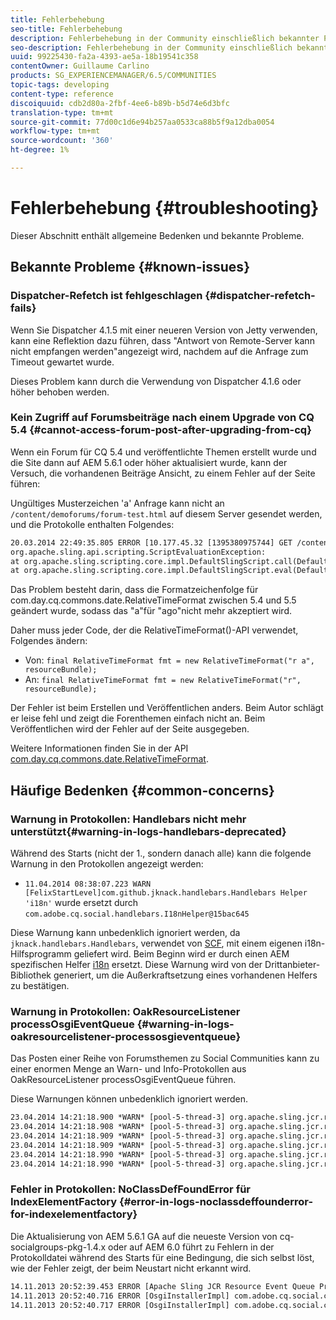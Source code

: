 ```yaml
---
title: Fehlerbehebung
seo-title: Fehlerbehebung
description: Fehlerbehebung in der Community einschließlich bekannter Probleme
seo-description: Fehlerbehebung in der Community einschließlich bekannter Probleme
uuid: 99225430-fa2a-4393-ae5a-18b19541c358
contentOwner: Guillaume Carlino
products: SG_EXPERIENCEMANAGER/6.5/COMMUNITIES
topic-tags: developing
content-type: reference
discoiquuid: cdb2d80a-2fbf-4ee6-b89b-b5d74e6d3bfc
translation-type: tm+mt
source-git-commit: 77d00c1d6e94b257aa0533ca88b5f9a12dba0054
workflow-type: tm+mt
source-wordcount: '360'
ht-degree: 1%

---
```



# Fehlerbehebung {#troubleshooting}

Dieser Abschnitt enthält allgemeine Bedenken und bekannte Probleme.

## Bekannte Probleme {#known-issues}

### Dispatcher-Refetch ist fehlgeschlagen {#dispatcher-refetch-fails}

Wenn Sie Dispatcher 4.1.5 mit einer neueren Version von Jetty verwenden, kann eine Reflektion dazu führen, dass &quot;Antwort von Remote-Server kann nicht empfangen werden&quot;angezeigt wird, nachdem auf die Anfrage zum Timeout gewartet wurde.

Dieses Problem kann durch die Verwendung von Dispatcher 4.1.6 oder höher behoben werden.

### Kein Zugriff auf Forumsbeiträge nach einem Upgrade von CQ 5.4 {#cannot-access-forum-post-after-upgrading-from-cq}

Wenn ein Forum für CQ 5.4 und veröffentlichte Themen erstellt wurde und die Site dann auf AEM 5.6.1 oder höher aktualisiert wurde, kann der Versuch, die vorhandenen Beiträge Ansicht, zu einem Fehler auf der Seite führen:

Ungültiges Musterzeichen &#39;a&#39;
Anfrage kann nicht an `/content/demoforums/forum-test.html` auf diesem Server gesendet werden, und die Protokolle enthalten Folgendes:

```xml
20.03.2014 22:49:35.805 ERROR [10.177.45.32 [1395380975744] GET /content/demoforums/forum-test.html HTTP/1.1] com.day.cq.wcm.tags.IncludeTag Error while executing script content.jsp
org.apache.sling.api.scripting.ScriptEvaluationException:
at org.apache.sling.scripting.core.impl.DefaultSlingScript.call(DefaultSlingScript.java:388)
at org.apache.sling.scripting.core.impl.DefaultSlingScript.eval(DefaultSlingScript.java:171)
```

Das Problem besteht darin, dass die Formatzeichenfolge für com.day.cq.commons.date.RelativeTimeFormat zwischen 5.4 und 5.5 geändert wurde, sodass das &quot;a&quot;für &quot;ago&quot;nicht mehr akzeptiert wird.

Daher muss jeder Code, der die RelativeTimeFormat()-API verwendet, Folgendes ändern:

* Von: `final RelativeTimeFormat fmt = new RelativeTimeFormat("r a", resourceBundle);`
* An: `final RelativeTimeFormat fmt = new RelativeTimeFormat("r", resourceBundle);`

Der Fehler ist beim Erstellen und Veröffentlichen anders. Beim Autor schlägt er leise fehl und zeigt die Forenthemen einfach nicht an. Beim Veröffentlichen wird der Fehler auf der Seite ausgegeben.

Weitere Informationen finden Sie in der API [com.day.cq.commons.date.RelativeTimeFormat](https://helpx.adobe.com/experience-manager/6-5/sites/developing/using/reference-materials/javadoc/com/day/cq/commons/date/RelativeTimeFormat.html).

## Häufige Bedenken {#common-concerns}

### Warnung in Protokollen: Handlebars nicht mehr unterstützt{#warning-in-logs-handlebars-deprecated}

Während des Starts (nicht der 1., sondern danach alle) kann die folgende Warnung in den Protokollen angezeigt werden:

* `11.04.2014 08:38:07.223 WARN [FelixStartLevel]com.github.jknack.handlebars.Handlebars Helper 'i18n'` wurde ersetzt durch  `com.adobe.cq.social.handlebars.I18nHelper@15bac645`

Diese Warnung kann unbedenklich ignoriert werden, da `jknack.handlebars.Handlebars`, verwendet von [SCF](scf.md#handlebarsjavascripttemplatinglanguage), mit einem eigenen i18n-Hilfsprogramm geliefert wird. Beim Beginn wird er durch einen AEM spezifischen Helfer [i18n](handlebars-helpers.md#i-n) ersetzt. Diese Warnung wird von der Drittanbieter-Bibliothek generiert, um die Außerkraftsetzung eines vorhandenen Helfers zu bestätigen.

### Warnung in Protokollen: OakResourceListener processOsgiEventQueue {#warning-in-logs-oakresourcelistener-processosgieventqueue}

Das Posten einer Reihe von Forumsthemen zu Social Communities kann zu einer enormen Menge an Warn- und Info-Protokollen aus OakResourceListener processOsgiEventQueue führen.

Diese Warnungen können unbedenklich ignoriert werden.

```xml
23.04.2014 14:21:18.900 *WARN* [pool-5-thread-3] org.apache.sling.jcr.resource.internal.OakResourceListener processOsgiEventQueue: Resource at /var/search-collections/ugc-sc/_m.frq/jcr:content not found, which is not expected for an added or modified node
23.04.2014 14:21:18.908 *WARN* [pool-5-thread-3] org.apache.sling.jcr.resource.internal.OakResourceListener processOsgiEventQueue: Resource at /var/search-collections/ugc-sc/_m.prx/jcr:content not found, which is not expected for an added or modified node
23.04.2014 14:21:18.909 *WARN* [pool-5-thread-3] org.apache.sling.jcr.resource.internal.OakResourceListener processOsgiEventQueue: Resource at /var/replication/data/1f799fb4-0aeb-4660-aadb-705657f16048/67/67699ab5-9d57-4c79-a755-2727ba9e6452/jcr:content not found, which is not expected for an added or modified node
23.04.2014 14:21:18.909 *WARN* [pool-5-thread-3] org.apache.sling.jcr.resource.internal.OakResourceListener processOsgiEventQueue: Resource at /var/replication/data/1f799fb4-0aeb-4660-aadb-705657f16048/67/67699ab5-9d57-4c79-a755-2727ba9e6452/jcr:content not found, which is not expected for an added or modified node
23.04.2014 14:21:18.990 *WARN* [pool-5-thread-3] org.apache.sling.jcr.resource.internal.OakResourceListener processOsgiEventQueue: Resource at /var/replication/data/1f799fb4-0aeb-4660-aadb-705657f16048/b9/b91f1690-87e8-41d8-a78e-cd2259f837c8/jcr:content not found, which is not expected for an added or modified node
23.04.2014 14:21:18.990 *WARN* [pool-5-thread-3] org.apache.sling.jcr.resource.internal.OakResourceListener processOsgiEventQueue: Resource at /var/replication/data/1f799fb4-0aeb-4660-aadb-705657f16048/b9/b91f1690-87e8-41d8-a78e-cd2259f837c8/jcr:content not found, which is not expected for an added or modified node
```

### Fehler in Protokollen: NoClassDefFoundError für IndexElementFactory {#error-in-logs-noclassdeffounderror-for-indexelementfactory}

Die Aktualisierung von AEM 5.6.1 GA auf die neueste Version von cq-socialgroups-pkg-1.4.x oder auf AEM 6.0 führt zu Fehlern in der Protokolldatei während des Starts für eine Bedingung, die sich selbst löst, wie der Fehler zeigt, der beim Neustart nicht erkannt wird.

```xml
14.11.2013 20:52:39.453 ERROR [Apache Sling JCR Resource Event Queue Processor for path '/'] com.adobe.cq.social.storage.index.impl.IndexService Error occurred while processing event java.util.ConcurrentModificationException
14.11.2013 20:52:40.716 ERROR [OsgiInstallerImpl] com.adobe.cq.social.cq-social-commons [CommentListProvider] Error during instantiation of the implementation object (java.lang.NoClassDefFoundError: com/adobe/cq/social/storage/index/IndexElementFactory) java.lang.NoClassDefFoundError: com/adobe/cq/social/storage/index/IndexElementFactory
14.11.2013 20:52:40.717 ERROR [OsgiInstallerImpl] com.adobe.cq.social.cq-social-commons [CommentListProvider] Failed creating the component instance; see log for reason
```
